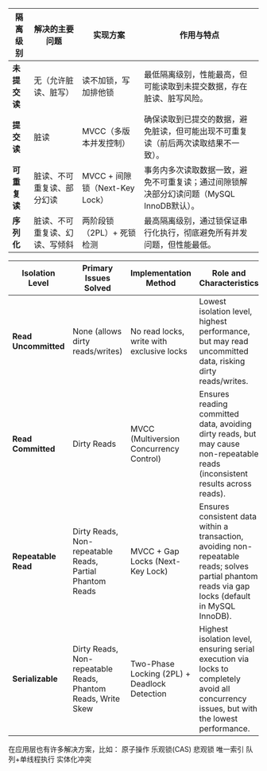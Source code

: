  | 隔离级别       | 解决的主要问题                | 实现方案                  | 作用与特点                                                                 |
|----------------|-----------------------------|-------------------------|--------------------------------------------------------------------------|
| **未提交读**   | 无（允许脏读、脏写）          | 读不加锁，写加排他锁      | 最低隔离级别，性能最高，但可能读取到未提交数据，存在脏读、脏写风险。               |
| **提交读**     | 脏读                        | MVCC（多版本并发控制）     | 确保读取到已提交的数据，避免脏读，但可能出现不可重复读（前后两次读取结果不一致）。       |
| **可重复读**   | 脏读、不可重复读、部分幻读    | MVCC + 间隙锁（Next-Key Lock） | 事务内多次读取数据一致，避免不可重复读；通过间隙锁解决部分幻读问题（MySQL InnoDB默认）。 |
| **序列化**     | 脏读、不可重复读、幻读、写倾斜 | 两阶段锁（2PL）+ 死锁检测    | 最高隔离级别，通过锁保证串行化执行，彻底避免所有并发问题，但性能最低。               |


| Isolation Level       | Primary Issues Solved                | Implementation Method         | Role and Characteristics                                                                 |
|-----------------------|-------------------------------------|-------------------------------|------------------------------------------------------------------------------------------|
| **Read Uncommitted**  | None (allows dirty reads/writes)     | No read locks, write with exclusive locks | Lowest isolation level, highest performance, but may read uncommitted data, risking dirty reads/writes. |
| **Read Committed**    | Dirty Reads                         | MVCC (Multiversion Concurrency Control)  | Ensures reading committed data, avoiding dirty reads, but may cause non-repeatable reads (inconsistent results across reads). |
| **Repeatable Read**   | Dirty Reads, Non-repeatable Reads, Partial Phantom Reads | MVCC + Gap Locks (Next-Key Lock) | Ensures consistent data within a transaction, avoiding non-repeatable reads; solves partial phantom reads via gap locks (default in MySQL InnoDB). |
| **Serializable**      | Dirty Reads, Non-repeatable Reads, Phantom Reads, Write Skew | Two-Phase Locking (2PL) + Deadlock Detection | Highest isolation level, ensuring serial execution via locks to completely avoid all concurrency issues, but with the lowest performance. |


在应用层也有许多解决方案，比如：
原子操作
乐观锁(CAS)
悲观锁
唯一索引
队列+单线程执行
实体化冲突